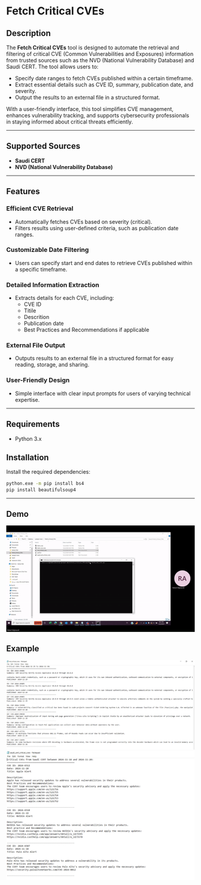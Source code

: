 # Fetch Critical CVEs

## Description

The **Fetch Critical CVEs** tool is designed to automate the retrieval and filtering of critical CVE (Common Vulnerabilities and Exposures) information from trusted sources such as the NVD (National Vulnerability Database) and Saudi CERT. The tool allows users to:

- Specify date ranges to fetch CVEs published within a certain timeframe.
- Extract essential details such as CVE ID, summary, publication date, and severity.
- Output the results to an external file in a structured format.

With a user-friendly interface, this tool simplifies CVE management, enhances vulnerability tracking, and supports cybersecurity professionals in staying informed about critical threats efficiently.

---

## Supported Sources

- **Saudi CERT**  
- **NVD (National Vulnerability Database)**  

---

## Features

### Efficient CVE Retrieval
- Automatically fetches CVEs based on severity (critical).
- Filters results using user-defined criteria, such as publication date ranges.

### Customizable Date Filtering
- Users can specify start and end dates to retrieve CVEs published within a specific timeframe.

### Detailed Information Extraction
- Extracts details for each CVE, including:
  - CVE ID
  - Titile
  - Descrition 
  - Publication date
  - Best Practices and Recommendations if applicable 

### External File Output
- Outputs results to an external file in a structured format for easy reading, storage, and sharing.

### User-Friendly Design
- Simple interface with clear input prompts for users of varying technical expertise.

---

## Requirements

- Python 3.x
## Installation

Install the required dependencies:

```bash
python.exe -m pip install bs4
pip install beautifulsoup4

```
---
## Demo
![Video Demo](https://github.com/rahafAlghamd/Fetch_Critical_CVEs/blob/main/Fetch_critical_CVEs-gif.gif)


## Example
![Example 1](https://github.com/rahafAlghamd/Fetch_Critical_CVEs/blob/main/Capture1.PNG)
![Example 2](https://github.com/rahafAlghamd/Fetch_Critical_CVEs/blob/main/Capture2.PNG)



